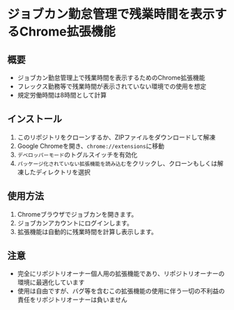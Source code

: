 # ジョブカン勤怠管理で残業時間を表示するChrome拡張機能

## 概要

- ジョブカン勤怠管理上で残業時間を表示するためのChrome拡張機能
- フレックス勤務等で残業時間が表示されていない環境での使用を想定
- 規定労働時間は8時間として計算

## インストール

1. このリポジトリをクローンするか、ZIPファイルをダウンロードして解凍
2. Google Chromeを開き、`chrome://extensions`に移動
3. `デベロッパーモード`のトグルスイッチを有効化
4. `パッケージ化されていない拡張機能を読み込む`をクリックし、クローンもしくは解凍したディレクトリを選択

## 使用方法

1. Chromeブラウザでジョブカンを開きます。
2. ジョブカンアカウントにログインします。
3. 拡張機能は自動的に残業時間を計算し表示します。

## 注意

- 完全にリポジトリオーナー個人用の拡張機能であり、リポジトリオーナーの環境に最適化しています
- 使用は自由ですが、バグ等を含むこの拡張機能の使用に伴う一切の不利益の責任をリポジトリオーナーは負いません
